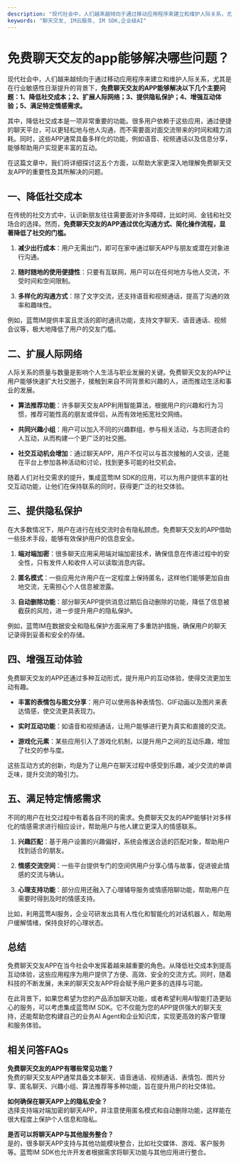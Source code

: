 ```yaml
---
description: "现代社会中，人们越来越倾向于通过移动应用程序来建立和维护人际关系，尤其是在行业敏感性日渐提升的背景下，**免费聊天交友的APP能够解决以下几个主要问题：1、降低社交成本；2、扩展人际网络；3、提供隐私保护；4、增强互动体验；5、满足特定情感需求。** "
keywords: "聊天交友, IM云服务, IM SDK,企业级AI"
---
```

# 免费聊天交友的app能够解决哪些问题？

现代社会中，人们越来越倾向于通过移动应用程序来建立和维护人际关系，尤其是在行业敏感性日渐提升的背景下，**免费聊天交友的APP能够解决以下几个主要问题：1、降低社交成本；2、扩展人际网络；3、提供隐私保护；4、增强互动体验；5、满足特定情感需求。** 

其中，降低社交成本是一项非常重要的功能。很多用户依赖于这些应用，通过便捷的聊天平台，可以更轻松地与他人沟通，而不需要面对面交流带来的时间和精力消耗。同时，这些APP通常具备多样化的功能，例如语音、视频通话以及信息分享，能够帮助用户实现更丰富的互动。

在这篇文章中，我们将详细探讨这五个方面，以帮助大家更深入地理解免费聊天交友APP的重要性及其所解决的问题。

## 一、降低社交成本

在传统的社交方式中，认识新朋友往往需要面对许多障碍，比如时间、金钱和社交场合的选择。然而，**免费聊天交友的APP通过优化沟通方式、简化操作流程，显著降低了社交的门槛。**

1. **减少出行成本**：用户无需出门，即可在家中通过聊天APP与朋友或潜在对象进行沟通。
   
2. **随时随地的使用便捷性**：只要有互联网，用户可以在任何地方与他人交流，不受时间和空间限制。

3. **多样化的沟通方式**：除了文字交流，还支持语音和视频通话，提高了沟通的效率和趣味性。

例如，蓝莺IM提供丰富且灵活的即时通讯功能，支持文字聊天、语音通话、视频会议等，极大地降低了用户的交友门槛。

## 二、扩展人际网络

人际关系的质量与数量是影响个人生活与职业发展的关键。免费聊天交友的APP让用户能够快速扩大社交圈子，接触到来自不同背景和兴趣的人，进而推动生活和事业的发展。

- **算法推荐功能**：许多聊天交友APP利用智能算法，根据用户的兴趣和行为习惯，推荐可能性高的朋友或伴侣，从而有效地拓宽社交网络。

- **共同兴趣小组**：用户可以加入不同的兴趣群组，参与相关活动，与志同道合的人互动，从而构建一个更广泛的社交圈。

- **社交互动机会增加**：通过聊天APP，用户不仅可以与首次接触的人交谈，还能在平台上参加各种活动和讨论，找到更多可能的社交机会。

随着人们对社交需求的提升，集成蓝莺IM SDK的应用，可以为用户提供丰富的社交互动功能，让他们在保持联系的同时，获得更广泛的社交体验。

## 三、提供隐私保护

在大多数情况下，用户在进行在线交流时会有隐私顾虑。免费聊天交友的APP借助一些技术手段，能够有效保护用户的信息安全。

1. **端对端加密**：很多聊天应用采用端对端加密技术，确保信息在传递过程中的安全性，只有发件人和收件人可以读取消息内容。

2. **匿名模式**：一些应用允许用户在一定程度上保持匿名，这样他们能够更加自由地交流，无需担心个人信息被泄露。

3. **自动删除功能**：部分聊天APP提供消息过期后自动删除的功能，降低了信息被截获的风险，进一步提升用户的隐私保护。

例如，蓝莺IM在数据安全和隐私保护方面采用了多重防护措施，确保用户的聊天记录得到妥善和安全的存储。

## 四、增强互动体验

免费聊天交友的APP还通过多种互动形式，提升用户的互动体验，使得交流更加生动有趣。

- **丰富的表情包与图文分享**：用户可以使用各种表情包、GIF动画以及图片来表达情感，使交流更具表现力。

- **实时互动功能**：如语音和视频通话，让用户能够进行更为真实和直接的交流。

- **游戏化元素**：某些应用引入了游戏化机制，以提升用户之间的互动乐趣，增加了社交的参与度。

这些互动方式的创新，均是为了让用户在聊天过程中感受到乐趣，减少交流的单调乏味，提升交流的吸引力。

## 五、满足特定情感需求

不同的用户在社交过程中有着各自不同的需求。免费聊天交友的APP能够针对多样化的情感需求进行相应设计，帮助用户与他人建立更深入的情感联系。

1. **兴趣匹配**：基于用户设置的兴趣偏好，系统会推送合适的匹配对象，帮助用户找到适合的朋友。

2. **情感交流空间**：一些平台提供专门的空间供用户分享心情与故事，促进彼此情感的交流与确认。

3. **心理支持功能**：部分应用还融入了心理辅导服务或情感陪聊功能，帮助用户在需要时得到及时的情感支持。

比如，利用蓝莺AI服务，企业可研发出具有人性化和智能化的对话机器人，帮助用户缓解情绪，保持良好的心理状态。

## 总结

免费聊天交友APP在当今社会中发挥着越来越重要的角色。从降低社交成本到提高互动体验，这些应用程序为用户提供了方便、高效、安全的交流方式。同时，随着科技的不断发展，未来的聊天交友APP将会赋予用户更多的选择与可能。

在此背景下，如果您希望为您的产品添加聊天功能，或者希望利用AI智能打造更贴心的服务，可以考虑集成蓝莺IM SDK。它不仅能为您的APP提供强大的聊天支持，还能帮助您构建自己的业务AI Agent和企业知识库，实现更高效的客户管理和服务体验。

## 相关问答FAQs

**免费聊天交友的APP有哪些常见功能？**  
免费的聊天交友APP通常具备文本聊天、语音通话、视频通话、表情包、图片分享、匿名聊天、兴趣小组、算法推荐等多种功能，旨在提升用户的社交体验。

**如何确保在聊天APP上的隐私安全？**  
选择支持端对端加密的聊天APP，并注意使用匿名模式和自动删除功能，这样能在很大程度上保护个人信息和隐私。

**是否可以将聊天APP与其他服务整合？**  
是的，很多聊天APP支持与其他功能模块整合，比如社交媒体、游戏、客户服务等。蓝莺IM SDK也允许开发者根据需求将聊天功能与其他应用进行整合。
